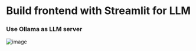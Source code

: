 # Build frontend with Streamlit for LLM

### Use Ollama as LLM server
![image](https://github.com/Timlung1234/LLM/assets/156076725/935fef60-02ee-4b81-9183-e66efc51fa08)
